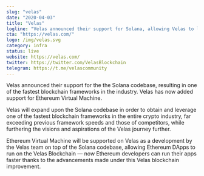 ```yaml
---
slug: "velas"
date: "2020-04-03"
title: "Velas"
logline: "Velas announced their support for Solana, allowing Velas to leverage one of the fastest blockchain frameworks in the industry and add EVM support throughout."
cta: "https://velas.com/"
logo: /img/velas.svg
category: infra
status: live
website: https://velas.com/
twitter: https://twitter.com/VelasBlockchain
telegram: https://t.me/velascommunity
---
```


Velas announced their support for the the Solana codebase, resulting in one of the fastest blockchain frameworks in the industry. Velas has now added support for Ethereum Virtual Machine.

Velas will expand upon the Solana codebase in order to obtain and leverage one of the fastest blockchain frameworks in the entire crypto industry, far exceeding previous framework speeds and those of competitors, while furthering the visions and aspirations of the Velas journey further.

Ethereum Virtual Machine will be supported on Velas as a development by the Velas team on top of the Solana codebase, allowing Ethereum DApps to run on the Velas Blockchain — now Ethereum developers can run their apps faster thanks to the advancements made under this Velas blockchain improvement.
